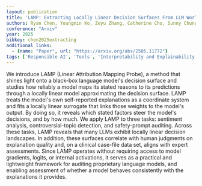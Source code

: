 ```yaml
---
layout: publication
title: 'LAMP: Extracting Locally Linear Decision Surfaces From LLM World Models'
authors: Ryan Chen, Youngmin Ko, Zeyu Zhang, Catherine Cho, Sunny Chung, Mauro Giuffré, Dennis L. Shung, Bradly C. Stadie
conference: "Arxiv"
year: 2025
bibkey: chen2025extracting
additional_links:
  - {name: "Paper", url: "https://arxiv.org/abs/2505.11772"}
tags: ['Responsible AI', 'Tools', 'Interpretability and Explainability', 'Reinforcement Learning', 'Prompting']
---
```

We introduce LAMP (Linear Attribution Mapping Probe), a method that shines light onto a black-box language model's decision surface and studies how reliably a model maps its stated reasons to its predictions through a locally linear model approximating the decision surface. LAMP treats the model's own self-reported explanations as a coordinate system and fits a locally linear surrogate that links those weights to the model's output. By doing so, it reveals which stated factors steer the model's decisions, and by how much. We apply LAMP to three tasks: sentiment analysis, controversial-topic detection, and safety-prompt auditing. Across these tasks, LAMP reveals that many LLMs exhibit locally linear decision landscapes. In addition, these surfaces correlate with human judgments on explanation quality and, on a clinical case-file data set, aligns with expert assessments. Since LAMP operates without requiring access to model gradients, logits, or internal activations, it serves as a practical and lightweight framework for auditing proprietary language models, and enabling assessment of whether a model behaves consistently with the explanations it provides.
